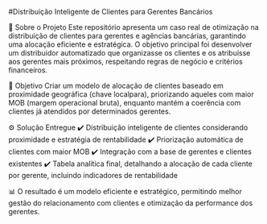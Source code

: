 
#Distribuição Inteligente de Clientes para Gerentes Bancários

📌 Sobre o Projeto
Este repositório apresenta um caso real de otimização na distribuição de clientes para gerentes e agências bancárias, garantindo uma alocação eficiente e estratégica. O objetivo principal foi desenvolver um distribuidor automatizado que organizasse os clientes e os atribuísse aos gerentes mais próximos, respeitando regras de negócio e critérios financeiros.

🎯 Objetivo
Criar um modelo de alocação de clientes baseado em proximidade geográfica (chave localpara), priorizando aqueles com maior MOB (margem operacional bruta), enquanto mantém a coerência com clientes já atendidos por determinados gerentes.

⚙️ Solução Entregue
✔️ Distribuição inteligente de clientes considerando proximidade e estratégia de rentabilidade
✔️ Priorização automática de clientes com maior MOB
✔️ Integração com a base de gerentes e clientes existentes
✔️ Tabela analítica final, detalhando a alocação de cada cliente por gerente, incluindo indicadores de rentabilidade

📊 O resultado é um modelo eficiente e estratégico, permitindo melhor gestão do relacionamento com clientes e otimização da performance dos gerentes.
